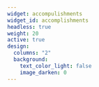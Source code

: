 ```yaml
---
widget: accompulishments
widget_id: accomplishments
headless: true
weight: 20
active: true
design:
  columns: "2"
  background:
    text_color_light: false
    image_darken: 0
---
```


